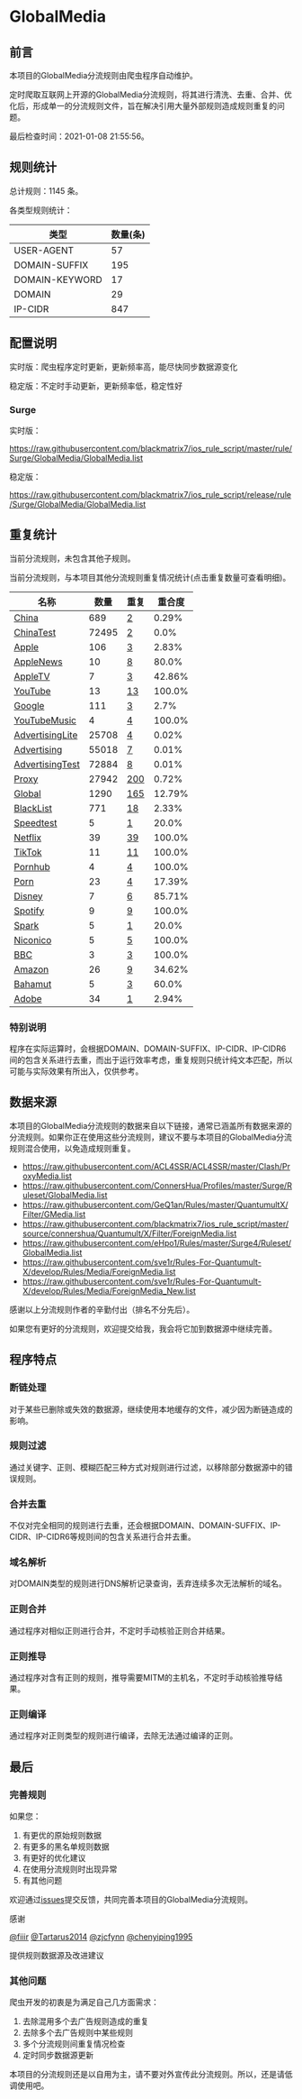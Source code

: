 # GlobalMedia

## 前言

本项目的GlobalMedia分流规则由爬虫程序自动维护。

定时爬取互联网上开源的GlobalMedia分流规则，将其进行清洗、去重、合并、优化后，形成单一的分流规则文件，旨在解决引用大量外部规则造成规则重复的问题。



最后检查时间：2021-01-08 21:55:56。

## 规则统计

总计规则：1145 条。

各类型规则统计：

| 类型 | 数量(条) |
| ---- | ---- |
| USER-AGENT | 57 |
| DOMAIN-SUFFIX | 195 |
| DOMAIN-KEYWORD | 17 |
| DOMAIN | 29 |
| IP-CIDR | 847 |
## 配置说明

实时版：爬虫程序定时更新，更新频率高，能尽快同步数据源变化

稳定版：不定时手动更新，更新频率低，稳定性好

### Surge 
实时版：

https://raw.githubusercontent.com/blackmatrix7/ios_rule_script/master/rule/Surge/GlobalMedia/GlobalMedia.list

稳定版：

https://raw.githubusercontent.com/blackmatrix7/ios_rule_script/release/rule/Surge/GlobalMedia/GlobalMedia.list

## 重复统计


当前分流规则，未包含其他子规则。


当前分流规则，与本项目其他分流规则重复情况统计(点击重复数量可查看明细)。



| 名称 | 数量 | 重复 | 重合度 |
| ---- | ---- | ---- | ------ |
|  [China](https://github.com/blackmatrix7/ios_rule_script/tree/master/rule/Surge/China)    | 689   | [2](https://raw.githubusercontent.com/blackmatrix7/ios_rule_script/master/rule/Surge/GlobalMedia/GlobalMedia_Repeat.list)   |   0.29% |
|  [ChinaTest](https://github.com/blackmatrix7/ios_rule_script/tree/master/rule/Surge/ChinaTest)    | 72495   | [2](https://raw.githubusercontent.com/blackmatrix7/ios_rule_script/master/rule/Surge/GlobalMedia/GlobalMedia_Repeat.list)   |   0.0% |
|  [Apple](https://github.com/blackmatrix7/ios_rule_script/tree/master/rule/Surge/Apple)    | 106   | [3](https://raw.githubusercontent.com/blackmatrix7/ios_rule_script/master/rule/Surge/GlobalMedia/GlobalMedia_Repeat.list)   |   2.83% |
|  [AppleNews](https://github.com/blackmatrix7/ios_rule_script/tree/master/rule/Surge/AppleNews)    | 10   | [8](https://raw.githubusercontent.com/blackmatrix7/ios_rule_script/master/rule/Surge/GlobalMedia/GlobalMedia_Repeat.list)   |   80.0% |
|  [AppleTV](https://github.com/blackmatrix7/ios_rule_script/tree/master/rule/Surge/AppleTV)    | 7   | [3](https://raw.githubusercontent.com/blackmatrix7/ios_rule_script/master/rule/Surge/GlobalMedia/GlobalMedia_Repeat.list)   |   42.86% |
|  [YouTube](https://github.com/blackmatrix7/ios_rule_script/tree/master/rule/Surge/YouTube)    | 13   | [13](https://raw.githubusercontent.com/blackmatrix7/ios_rule_script/master/rule/Surge/GlobalMedia/GlobalMedia_Repeat.list)   |   100.0% |
|  [Google](https://github.com/blackmatrix7/ios_rule_script/tree/master/rule/Surge/Google)    | 111   | [3](https://raw.githubusercontent.com/blackmatrix7/ios_rule_script/master/rule/Surge/GlobalMedia/GlobalMedia_Repeat.list)   |   2.7% |
|  [YouTubeMusic](https://github.com/blackmatrix7/ios_rule_script/tree/master/rule/Surge/YouTubeMusic)    | 4   | [4](https://raw.githubusercontent.com/blackmatrix7/ios_rule_script/master/rule/Surge/GlobalMedia/GlobalMedia_Repeat.list)   |   100.0% |
|  [AdvertisingLite](https://github.com/blackmatrix7/ios_rule_script/tree/master/rule/Surge/AdvertisingLite)    | 25708   | [4](https://raw.githubusercontent.com/blackmatrix7/ios_rule_script/master/rule/Surge/GlobalMedia/GlobalMedia_Repeat.list)   |   0.02% |
|  [Advertising](https://github.com/blackmatrix7/ios_rule_script/tree/master/rule/Surge/Advertising)    | 55018   | [7](https://raw.githubusercontent.com/blackmatrix7/ios_rule_script/master/rule/Surge/GlobalMedia/GlobalMedia_Repeat.list)   |   0.01% |
|  [AdvertisingTest](https://github.com/blackmatrix7/ios_rule_script/tree/master/rule/Surge/AdvertisingTest)    | 72884   | [8](https://raw.githubusercontent.com/blackmatrix7/ios_rule_script/master/rule/Surge/GlobalMedia/GlobalMedia_Repeat.list)   |   0.01% |
|  [Proxy](https://github.com/blackmatrix7/ios_rule_script/tree/master/rule/Surge/Proxy)    | 27942   | [200](https://raw.githubusercontent.com/blackmatrix7/ios_rule_script/master/rule/Surge/GlobalMedia/GlobalMedia_Repeat.list)   |   0.72% |
|  [Global](https://github.com/blackmatrix7/ios_rule_script/tree/master/rule/Surge/Global)    | 1290   | [165](https://raw.githubusercontent.com/blackmatrix7/ios_rule_script/master/rule/Surge/GlobalMedia/GlobalMedia_Repeat.list)   |   12.79% |
|  [BlackList](https://github.com/blackmatrix7/ios_rule_script/tree/master/rule/Surge/BlackList)    | 771   | [18](https://raw.githubusercontent.com/blackmatrix7/ios_rule_script/master/rule/Surge/GlobalMedia/GlobalMedia_Repeat.list)   |   2.33% |
|  [Speedtest](https://github.com/blackmatrix7/ios_rule_script/tree/master/rule/Surge/Speedtest)    | 5   | [1](https://raw.githubusercontent.com/blackmatrix7/ios_rule_script/master/rule/Surge/GlobalMedia/GlobalMedia_Repeat.list)   |   20.0% |
|  [Netflix](https://github.com/blackmatrix7/ios_rule_script/tree/master/rule/Surge/Netflix)    | 39   | [39](https://raw.githubusercontent.com/blackmatrix7/ios_rule_script/master/rule/Surge/GlobalMedia/GlobalMedia_Repeat.list)   |   100.0% |
|  [TikTok](https://github.com/blackmatrix7/ios_rule_script/tree/master/rule/Surge/TikTok)    | 11   | [11](https://raw.githubusercontent.com/blackmatrix7/ios_rule_script/master/rule/Surge/GlobalMedia/GlobalMedia_Repeat.list)   |   100.0% |
|  [Pornhub](https://github.com/blackmatrix7/ios_rule_script/tree/master/rule/Surge/Pornhub)    | 4   | [4](https://raw.githubusercontent.com/blackmatrix7/ios_rule_script/master/rule/Surge/GlobalMedia/GlobalMedia_Repeat.list)   |   100.0% |
|  [Porn](https://github.com/blackmatrix7/ios_rule_script/tree/master/rule/Surge/Porn)    | 23   | [4](https://raw.githubusercontent.com/blackmatrix7/ios_rule_script/master/rule/Surge/GlobalMedia/GlobalMedia_Repeat.list)   |   17.39% |
|  [Disney](https://github.com/blackmatrix7/ios_rule_script/tree/master/rule/Surge/Disney)    | 7   | [6](https://raw.githubusercontent.com/blackmatrix7/ios_rule_script/master/rule/Surge/GlobalMedia/GlobalMedia_Repeat.list)   |   85.71% |
|  [Spotify](https://github.com/blackmatrix7/ios_rule_script/tree/master/rule/Surge/Spotify)    | 9   | [9](https://raw.githubusercontent.com/blackmatrix7/ios_rule_script/master/rule/Surge/GlobalMedia/GlobalMedia_Repeat.list)   |   100.0% |
|  [Spark](https://github.com/blackmatrix7/ios_rule_script/tree/master/rule/Surge/Spark)    | 5   | [1](https://raw.githubusercontent.com/blackmatrix7/ios_rule_script/master/rule/Surge/GlobalMedia/GlobalMedia_Repeat.list)   |   20.0% |
|  [Niconico](https://github.com/blackmatrix7/ios_rule_script/tree/master/rule/Surge/Niconico)    | 5   | [5](https://raw.githubusercontent.com/blackmatrix7/ios_rule_script/master/rule/Surge/GlobalMedia/GlobalMedia_Repeat.list)   |   100.0% |
|  [BBC](https://github.com/blackmatrix7/ios_rule_script/tree/master/rule/Surge/BBC)    | 3   | [3](https://raw.githubusercontent.com/blackmatrix7/ios_rule_script/master/rule/Surge/GlobalMedia/GlobalMedia_Repeat.list)   |   100.0% |
|  [Amazon](https://github.com/blackmatrix7/ios_rule_script/tree/master/rule/Surge/Amazon)    | 26   | [9](https://raw.githubusercontent.com/blackmatrix7/ios_rule_script/master/rule/Surge/GlobalMedia/GlobalMedia_Repeat.list)   |   34.62% |
|  [Bahamut](https://github.com/blackmatrix7/ios_rule_script/tree/master/rule/Surge/Bahamut)    | 5   | [3](https://raw.githubusercontent.com/blackmatrix7/ios_rule_script/master/rule/Surge/GlobalMedia/GlobalMedia_Repeat.list)   |   60.0% |
|  [Adobe](https://github.com/blackmatrix7/ios_rule_script/tree/master/rule/Surge/Adobe)    | 34   | [1](https://raw.githubusercontent.com/blackmatrix7/ios_rule_script/master/rule/Surge/GlobalMedia/GlobalMedia_Repeat.list)   |   2.94% |
### 特别说明
程序在实际运算时，会根据DOMAIN、DOMAIN-SUFFIX、IP-CIDR、IP-CIDR6间的包含关系进行去重，而出于运行效率考虑，重复规则只统计纯文本匹配，所以可能与实际效果有所出入，仅供参考。

## 数据来源

本项目的GlobalMedia分流规则的数据来自以下链接，通常已涵盖所有数据来源的分流规则。如果你正在使用这些分流规则，建议不要与本项目的GlobalMedia分流规则混合使用，以免造成规则重复。

- https://raw.githubusercontent.com/ACL4SSR/ACL4SSR/master/Clash/ProxyMedia.list
- https://raw.githubusercontent.com/ConnersHua/Profiles/master/Surge/Ruleset/GlobalMedia.list
- https://raw.githubusercontent.com/GeQ1an/Rules/master/QuantumultX/Filter/GMedia.list
- https://raw.githubusercontent.com/blackmatrix7/ios_rule_script/master/source/connershua/Quantumult/X/Filter/ForeignMedia.list
- https://raw.githubusercontent.com/eHpo1/Rules/master/Surge4/Ruleset/GlobalMedia.list
- https://raw.githubusercontent.com/sve1r/Rules-For-Quantumult-X/develop/Rules/Media/ForeignMedia.list
- https://raw.githubusercontent.com/sve1r/Rules-For-Quantumult-X/develop/Rules/Media/ForeignMedia_New.list


感谢以上分流规则作者的辛勤付出（排名不分先后）。

如果您有更好的分流规则，欢迎提交给我，我会将它加到数据源中继续完善。

## 程序特点

### 断链处理

对于某些已删除或失效的数据源，继续使用本地缓存的文件，减少因为断链造成的影响。

### 规则过滤

通过关键字、正则、模糊匹配三种方式对规则进行过滤，以移除部分数据源中的错误规则。

### 合并去重

不仅对完全相同的规则进行去重，还会根据DOMAIN、DOMAIN-SUFFIX、IP-CIDR、IP-CIDR6等规则间的包含关系进行合并去重。

### 域名解析

对DOMAIN类型的规则进行DNS解析记录查询，丢弃连续多次无法解析的域名。

### 正则合并

通过程序对相似正则进行合并，不定时手动核验正则合并结果。

### 正则推导

通过程序对含有正则的规则，推导需要MITM的主机名，不定时手动核验推导结果。

### 正则编译

通过程序对正则类型的规则进行编译，去除无法通过编译的正则。

## 最后

### 完善规则

如果您：

1. 有更优的原始规则数据
2. 有更多的黑名单规则数据
3. 有更好的优化建议
4. 在使用分流规则时出现异常
5. 有其他问题

欢迎通过[issues](https://github.com/blackmatrix7/ios_rule_script/issues/new)提交反馈，共同完善本项目的GlobalMedia分流规则。

感谢

[@fiiir](https://github.com/fiiir) [@Tartarus2014](https://github.com/Tartarus2014) [@zjcfynn](https://github.com/zjcfynn) [@chenyiping1995](https://github.com/chenyiping1995) 

提供规则数据源及改进建议

### 其他问题

爬虫开发的初衷是为满足自己几方面需求：

1. 去除混用多个去广告规则造成的重复
2. 去除多个去广告规则中某些规则
3. 多个分流规则间重复情况检查
4. 定时同步数据源更新

本项目的分流规则还是以自用为主，请不要对外宣传此分流规则。所以，还是请低调使用吧。